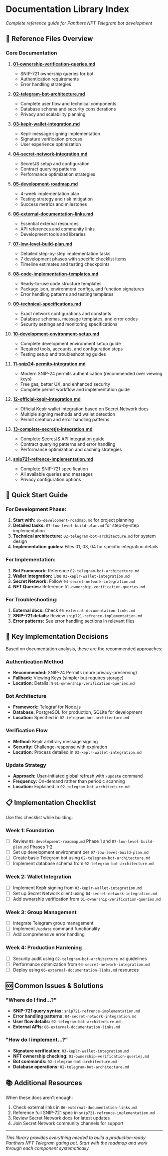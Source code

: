 # Documentation Library Index

*Complete reference guide for Panthers NFT Telegram bot development*

## 📁 Reference Files Overview

### Core Documentation
1. **[01-ownership-verification-queries.md](./01-ownership-verification-queries.md)**
   - SNIP-721 ownership queries for bot
   - Authentication requirements
   - Error handling strategies

2. **[02-telegram-bot-architecture.md](./02-telegram-bot-architecture.md)**
   - Complete user flow and technical components
   - Database schema and security considerations
   - Privacy and scalability planning

3. **[03-keplr-wallet-integration.md](./03-keplr-wallet-integration.md)**
   - Keplr message signing implementation
   - Signature verification process
   - User experience optimization

4. **[04-secret-network-integration.md](./04-secret-network-integration.md)**
   - SecretJS setup and configuration
   - Contract querying patterns
   - Performance optimization strategies

5. **[05-development-roadmap.md](./05-development-roadmap.md)**
   - 4-week implementation plan
   - Testing strategy and risk mitigation
   - Success metrics and milestones

6. **[06-external-documentation-links.md](./06-external-documentation-links.md)**
   - Essential external resources
   - API references and community links
   - Development tools and libraries

7. **[07-low-level-build-plan.md](./07-low-level-build-plan.md)**
   - Detailed step-by-step implementation tasks
   - 7 development phases with specific checklist items
   - Timeline estimates and testing checkpoints

8. **[08-code-implementation-templates.md](./08-code-implementation-templates.md)**
   - Ready-to-use code structure templates
   - Package.json, environment configs, and function signatures
   - Error handling patterns and testing templates

9. **[09-technical-specifications.md](./09-technical-specifications.md)**
   - Exact network configurations and constants
   - Database schemas, message templates, and error codes
   - Security settings and monitoring specifications

10. **[10-development-environment-setup.md](./10-development-environment-setup.md)**
    - Complete development environment setup guide
    - Required tools, accounts, and configuration steps
    - Testing setup and troubleshooting guides

11. **[11-snip24-permits-integration.md](./11-snip24-permits-integration.md)**
    - Modern SNIP-24 permits authentication (recommended over viewing keys)
    - Free gas, better UX, and enhanced security
    - Complete permit workflow and implementation guide

12. **[12-official-keplr-integration.md](./12-official-keplr-integration.md)**
    - Official Keplr wallet integration based on Secret Network docs
    - Multiple signing methods and wallet detection
    - Permit creation and error handling patterns

13. **[13-complete-secretjs-integration.md](./13-complete-secretjs-integration.md)**
    - Complete SecretJS API integration guide
    - Contract querying patterns and error handling
    - Performance optimization and caching strategies

14. **[snip721-refrence-implementation.md](./snip721-refrence-implementation.md)**
    - Complete SNIP-721 specification
    - All available queries and messages
    - Privacy configuration options

## 🚀 Quick Start Guide

### For Development Phase:
1. **Start with:** `05-development-roadmap.md` for project planning
2. **Detailed tasks:** `07-low-level-build-plan.md` for step-by-step implementation
3. **Technical architecture:** `02-telegram-bot-architecture.md` for system design
4. **Implementation guides:** Files 01, 03, 04 for specific integration details

### For Implementation:
1. **Bot Framework:** Reference `02-telegram-bot-architecture.md`
2. **Wallet Integration:** Use `03-keplr-wallet-integration.md`
3. **Secret Network:** Follow `04-secret-network-integration.md`
4. **NFT Queries:** Reference `01-ownership-verification-queries.md`

### For Troubleshooting:
1. **External docs:** Check `06-external-documentation-links.md`
2. **SNIP-721 details:** Review `snip721-refrence-implementation.md`
3. **Error patterns:** See error handling sections in relevant files

## 🔧 Key Implementation Decisions

Based on documentation analysis, these are the recommended approaches:

### Authentication Method
- **Recommended:** SNIP-24 Permits (more privacy-preserving)
- **Fallback:** Viewing Keys (simpler but requires storage)
- **Location:** Details in `01-ownership-verification-queries.md`

### Bot Architecture
- **Framework:** Telegraf for Node.js
- **Database:** PostgreSQL for production, SQLite for development
- **Location:** Specified in `02-telegram-bot-architecture.md`

### Verification Flow
- **Method:** Keplr arbitrary message signing
- **Security:** Challenge-response with expiration
- **Location:** Process detailed in `03-keplr-wallet-integration.md`

### Update Strategy
- **Approach:** User-initiated global refresh with `/update` command
- **Frequency:** On-demand rather than periodic scanning
- **Location:** Explained in `02-telegram-bot-architecture.md`

## 📋 Implementation Checklist

Use this checklist while building:

### Week 1: Foundation
- [ ] Review `05-development-roadmap.md` Phase 1 and `07-low-level-build-plan.md` Phases 1-2
- [ ] Set up development environment per `07-low-level-build-plan.md`
- [ ] Create basic Telegram bot using `02-telegram-bot-architecture.md`
- [ ] Implement database schema from `02-telegram-bot-architecture.md`

### Week 2: Wallet Integration  
- [ ] Implement Keplr signing from `03-keplr-wallet-integration.md`
- [ ] Set up Secret Network client using `04-secret-network-integration.md`
- [ ] Add ownership verification from `01-ownership-verification-queries.md`

### Week 3: Group Management
- [ ] Integrate Telegram group management
- [ ] Implement `/update` command functionality
- [ ] Add comprehensive error handling

### Week 4: Production Hardening
- [ ] Security audit using `02-telegram-bot-architecture.md` guidelines
- [ ] Performance optimization from `04-secret-network-integration.md`
- [ ] Deploy using `06-external-documentation-links.md` resources

## 🆘 Common Issues & Solutions

### "Where do I find...?"
- **SNIP-721 query syntax:** `snip721-refrence-implementation.md`
- **Error handling patterns:** `04-secret-network-integration.md`
- **User flow details:** `02-telegram-bot-architecture.md`
- **External APIs:** `06-external-documentation-links.md`

### "How do I implement...?"
- **Signature verification:** `03-keplr-wallet-integration.md`
- **NFT ownership checking:** `01-ownership-verification-queries.md`
- **Bot commands:** `02-telegram-bot-architecture.md`
- **Database operations:** `02-telegram-bot-architecture.md`

## 📚 Additional Resources

When these docs aren't enough:
1. Check external links in `06-external-documentation-links.md`
2. Reference full SNIP-721 spec in `snip721-refrence-implementation.md`
3. Review Secret Network docs for latest updates
4. Join Secret Network community channels for support

---

*This library provides everything needed to build a production-ready Panthers NFT Telegram gating bot. Start with the roadmap and work through each component systematically.*
